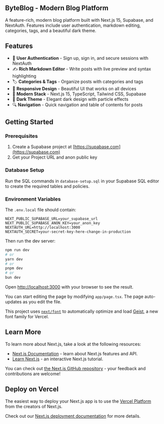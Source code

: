## ByteBlog - Modern Blog Platform

A feature-rich, modern blog platform built with Next.js 15, Supabase, and NextAuth. Features include user authentication, markdown editing, categories, tags, and a beautiful dark theme.

## Features

- 🔐 **User Authentication** - Sign up, sign in, and secure sessions with NextAuth
- ✍️ **Rich Markdown Editor** - Write posts with live preview and syntax highlighting
- 🏷️ **Categories & Tags** - Organize posts with categories and tags
- 📱 **Responsive Design** - Beautiful UI that works on all devices
- 🚀 **Modern Stack** - Next.js 15, TypeScript, Tailwind CSS, Supabase
- 🎨 **Dark Theme** - Elegant dark design with particle effects
- 🔍 **Navigation** - Quick navigation and table of contents for posts

## Getting Started

### Prerequisites

1. Create a Supabase project at [https://supabase.com](https://supabase.com)
2. Get your Project URL and anon public key

### Database Setup

Run the SQL commands in `database-setup.sql` in your Supabase SQL editor to create the required tables and policies.

### Environment Variables

The `.env.local` file should contain:

```env
NEXT_PUBLIC_SUPABASE_URL=your_supabase_url
NEXT_PUBLIC_SUPABASE_ANON_KEY=your_anon_key
NEXTAUTH_URL=http://localhost:3000
NEXTAUTH_SECRET=your-secret-key-here-change-in-production
```

Then run the dev server:

```bash
npm run dev
# or
yarn dev
# or
pnpm dev
# or
bun dev
```

Open [http://localhost:3000](http://localhost:3000) with your browser to see the result.

You can start editing the page by modifying `app/page.tsx`. The page auto-updates as you edit the file.

This project uses [`next/font`](https://nextjs.org/docs/app/building-your-application/optimizing/fonts) to automatically optimize and load [Geist](https://vercel.com/font), a new font family for Vercel.

## Learn More

To learn more about Next.js, take a look at the following resources:

- [Next.js Documentation](https://nextjs.org/docs) - learn about Next.js features and API.
- [Learn Next.js](https://nextjs.org/learn) - an interactive Next.js tutorial.

You can check out [the Next.js GitHub repository](https://github.com/vercel/next.js) - your feedback and contributions are welcome!

## Deploy on Vercel

The easiest way to deploy your Next.js app is to use the [Vercel Platform](https://vercel.com/new?utm_medium=default-template&filter=next.js&utm_source=create-next-app&utm_campaign=create-next-app-readme) from the creators of Next.js.

Check out our [Next.js deployment documentation](https://nextjs.org/docs/app/building-your-application/deploying) for more details.
